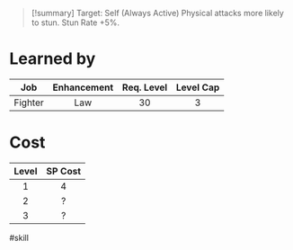 >[!summary]
>Target: Self (Always Active)
>Physical attacks more likely to stun.
>Stun Rate +5%.
# Learned by
| Job   | Enhancement | Req. Level | Level Cap |
|:-------:|:-----------:|:----------:|:---------:|
| Fighter | Law         | 30         | 3         |
# Cost
| Level | SP Cost |
|:-----:|:-------:|
| 1     | 4       |
| 2     | ?       |
| 3     | ?       |

#skill 